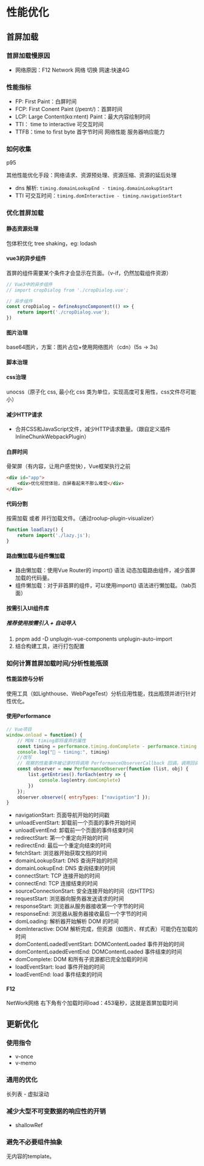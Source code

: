 # 性能优化

## 首屏加载

### 首屏加载慢原因

* 网络原因：F12 Network 网络 切换 网速:快速4G

### 性能指标

* FP: First Paint：白屏时间
* FCP: First Conent Paint (/peɪnt/)：首屏时间
* LCP: Large Content(kɑːntent) Paint：最大内容绘制时间
* TTI： time to interactive 可交互时间
* TTFB：time to first byte 首字节时间 网络性能 服务器响应能力

### 如何收集

p95

其他性能优化手段：网络请求、资源预处理、资源压缩、资源的延后处理

* dns 解析: `timing.domainLookupEnd - timing.domainLookupStart`
* TTI 可交互时间：`timing.domInteractive - timing.navigationStart`

### 优化首屏加载

#### 静态资源处理

包体积优化 tree shaking，eg: lodash

#### vue3的异步组件

首屏的组件需要某个条件才会显示在页面。（v-if，仍然加载组件资源）

```js
// Vue3中的异步组件
// import cropDialog from './cropDialog.vue';

// 异步组件
const cropDialog = defineAsyncComponent(() => {
    return import('./cropDialog.vue');
})
```

#### 图片治理

 base64图片，方案：图片占位+使用网络图片（cdn）(5s -> 3s)

#### 脚本治理

#### css治理

unocss（原子化 css, 最小化 css 类为单位，实现高度可复用性，css文件尽可能小）

#### 减少HTTP请求

* 合并CSS和JavaScript文件，减少HTTP请求数量。（跟自定义插件InlineChunkWebpackPlugin）

#### 白屏时间

骨架屏（有内容，让用户感觉快），Vue框架执行之前

```html
<div id="app">
    <div>优化视觉体验，白屏看起来不那么难受</div>
</div>
```

#### 代码分割

按需加载 或者 并行加载文件。（通过roolup-plugin-visualizer）

```js
function loadlazy() {
    return import('./lazy.js');
}
```

#### 路由懒加载与组件懒加载

* 路由懒加载：使用Vue Router的 import() 语法 动态加载路由组件，减少首屏加载的代码量。
* 组件懒加载：对于非首屏的组件，可以使用import() 语法进行懒加载。（tab页面）

#### 按需引入UI组件库

##### 推荐使用按需引入 + 自动导入

1. pnpm add -D unplugin-vue-components unplugin-auto-import
2. 结合构建工具，进行打包配置

### 如何计算首屏加载时间/分析性能瓶颈

#### 性能监控与分析

使用工具（如Lighthouse、WebPageTest）分析应用性能，找出瓶颈并进行针对性优化。

#### 使用Performance

```js
// Vue项目
window.onload = function() {
    // MDN：timing即将废弃的属性
    const timing = performance.timing.domComplete - performance.timing.navigationStart;
    console.log("🚀 ~ timing:", timing)
    //改写
    // 观察的性能事件被记录时将调用 PerformanceObserverCallback 回调。调用回调时，其第一个参数是 性能观察条目列表，第二个参数是 观察者 对象。
    const observer = new PerformanceObserver(function (list, obj) {
        list.getEntries().forEach(entry => {
            console.log(entry.domComplete)
        })
    });
    observer.observe({ entryTypes: ["navigation"] });
}
```

* navigationStart: 页面导航开始的时间戳
* unloadEventStart: 卸载前一个页面的事件开始时间
* unloadEventEnd: 卸载前一个页面的事件结束时间
* redirectStart: 第一个重定向开始的时间
* redirectEnd: 最后一个重定向结束的时间
* fetchStart: 浏览器开始获取文档的时间
* domainLookupStart: DNS 查询开始的时间
* domainLookupEnd: DNS 查询结束的时间
* connectStart: TCP 连接开始的时间
* connectEnd: TCP 连接结束的时间
* sourceConnectionStart: 安全连接开始的时间（仅HTTPS）
* requestStart: 浏览器向服务器发送请求的时间
* responseStart: 浏览器从服务器接收第一个字节的时间
* responseEnd: 浏览器从服务器接收最后一个字节的时间
* domLoading: 解析器开始解析 DOM 的时间
* domInteractive: DOM 解析完成，但资源（如图片、样式表）可能仍在加载的时间
* domContentLoadedEventStart: DOMContentLoaded 事件开始的时间
* domContentLoadedEventEnd: DOMContentLoaded 事件结束的时间
* domComplete: DOM 和所有子资源都已完全加载的时间
* loadEventStart: load 事件开始的时间
* loadEventEnd: load 事件结束的时间

#### F12

NetWork网络 右下角有个加载时间load：453毫秒，这就是首屏加载时间

## 更新优化

### 使用指令

* v-once
* v-memo

### 通用的优化

长列表 - 虚拟滚动

### 减少大型不可变数据的响应性的开销

* shallowRef

### 避免不必要组件抽象

无内容的template。